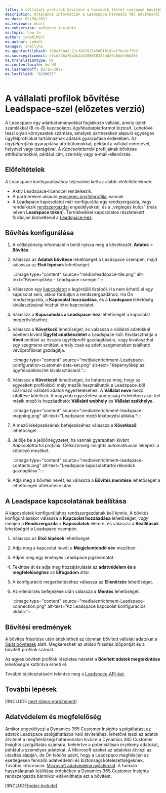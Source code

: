 ```yaml
---
title: A vállalati profilok bővítése a harmadik féltől származó bővítési Leadspace-szel
description: Általános információk a Leadspace harmadik fél bővítésről.
ms.date: 09/30/2021
ms.reviewer: mhart
ms.subservice: audience-insights
ms.topic: how-to
author: jodahlMSFT
ms.author: jodahl
manager: shellyha
ms.openlocfilehash: f89ef6842c21cf6b78154586f818beffbcdcffb9
ms.sourcegitcommit: e7cdf36a78a2b1dd2850183224d39c8dde46b26f
ms.translationtype: HT
ms.contentlocale: hu-HU
ms.lasthandoff: 02/16/2022
ms.locfileid: "8230637"
---
```

# <a name="enrichment-of-company-profiles-with-leadspace-preview"></a>A vállalati profilok bővítése Leadspace-szel (előzetes verzió)

A Leadspace egy adattudományokkal foglalkozó vállalat, amely üzleti számlákkal (B-to-B) kapcsolatos ügyféladatplatformot biztosít. Lehetővé teszi olyan környezetek számára, amelyek partnereken alapuló egységes ügyfélprofilokat tartalmaznak adataik gyarapítása érdekében. Az *ügyfélprofilok* gyarapítása attribútumokkal, például a vállalat méretével, helyével vagy iparágával. A *Kapcsolattartók* profiljainak bővítése attribútumokkal, például cím, személy vagy e-mail-ellenőrzés.

## <a name="prerequisites"></a>Előfeltételek

A Leadspace konfigurálásához teljesülnie kell az alábbi előfeltételeknek:

- Aktív Leadspace-licenccel rendelkezik.
- A partnereken alapuló [egységes ügyfélprofiljai](customer-profiles.md) vannak.
- A Leadspace kapcsolatot már konfigurálta egy rendszergazda, vagy rendelkezik [rendszergazdai](permissions.md#administrator) engedélyekkel, és a „végleges kulcs” (más néven **Leadspace token**). Termékeikkel kapcsolatos részletekért forduljon közvetlenül a [Leadspace-hez](https://www.leadspace.com/leadspace-microsoft-dynamics-365/).

## <a name="configure-the-enrichment"></a>Bővítés konfigurálása

1. A célközönség információin belül nyissa meg a következőt: **Adatok** > **Bővítés**.

1. Válassza az **Adatok bővítése** lehetőséget a Leadspace csempén, majd válassza az **Első lépések** lehetőséget.

   :::image type="content" source="media/leadspace-tile.png" alt-text="Képernyőkép – Leadspace csempe.":::

1. Válasszon egy [kapcsolatot](connections.md) a legördülő listából. Ha nem érhető el egy kapcsolat sem, akkor forduljon a rendszergazdához. Ha Ön rendszergazda, a **Kapcsolat hozzáadása**, és a **Leadspace** lehetőség kiválasztásával hozhat létre kapcsolatot. 

1. Válassza a **Kapcsolódás a Leadspace-hez** lehetőséget a kapcsolat megerősítéséhez.

1. Válassza a **Következő** lehetőséget, és válassza a vállalati adatokkal bővíteni kívánt **Ügyfél adatkészletet** a Leadspace-ből. Kiválaszthatja a **Vevő** entitást az összes ügyfélprofil gazdagítására, vagy kiválaszthat egy szegmens entitást, amely csak az adott szegmensben található vevőprofilokat gazdagítja.

    :::image type="content" source="media/enrichment-Leadspace-configuration-customer-data-set.png" alt-text="Képernyőkép az ügyféladatkészlet kiválasztásáról.":::

1. Válassza a **Következő** lehetőséget, és határozza meg, hogy az egyesített profilokból mely mezők használhatók a Leadspace-ből származó vállalati adatok egyeztetéséhez. A **Vállalat neve** mező kitöltése kötelező. A nagyobb egyeztetési pontosság érdekében akár két másik mező is hozzáadható: **Vállalati webhely** és **Vállalat székhelye**.

   :::image type="content" source="media/enrichment-leadspace-mapping.png" alt-text="Leadspace mező leképezési ablaka.":::

1. A mező leképezésének befejezéséhez válassza a **Következő** lehetőséget.

1. Jelölje be a jelölőnégyzetet, ha vannak gyarapítani kívánt *Kapcsolattartói profilok*. Célközönség insights automatikusan leképezi a kötelező mezőket.

   :::image type="content" source="media/enrichment-leadspace-contacts.png" alt-text="Leadspace kapcsolattartói rekordok gazdagítása.":::
 
1. Adja meg a bővítés nevét, és válassza a **Bővítés memtése** lehetőséget a lehetőségek áttekintése után.


## <a name="configure-the-connection-for-leadspace"></a>A Leadspace kapcsolatának beállítása 

A kapcsolatok konfiguráljához rendszergazdának kell lennie. A bővítés konfigurálásakor válassza a **Kapcsolat hozzáadása** lehetőséget, *vagy* menjen a **Rendszergazda** > **Kapcsolatok** elemre, és válassza a **Beállítások** lehetőséget a Leadspace csempén.

1. Válassza az **Első lépések** lehetőséget. 

1. Adja meg a kapcsolat nevét a **Megjelenítendő név** mezőben.

1. Adjon meg egy érvényes Leadspace jogkivonatot.

1. Tekintse át és adja meg hozzájárulását az **adatvédelem és a megfelelőséghez** az **Elfogadom** által.

1. A konfiguráció megerősítéséhez válassza az **Ellenőrzés** lehetőséget.

1. Az ellenőrzés befejezése után válassza a **Mentés** lehetőséget.
   
   :::image type="content" source="media/enrichment-Leadspace-connection.png" alt-text="Az Leadspace kapcsolat konfigurációs oldala.":::

## <a name="enrichment-results"></a>Bővítési eredmények

A bővítés frissítése után áttekintheti az újonnan bővített vállalati adatokat a [Saját bővítések](enrichment-hub.md) alatt. Megkeresheti az utolsó frissítés időpontját és a bővített profilok számát.

Az egyes bővített profilok részletes nézetét a **Bővített adatok megtekintése** lehetőségre kattintva érheti el.

További tájékoztatásért tekintse meg a [Leadspace API-kat](https://support.leadspace.com/hc/en-us/sections/201997649-API).

## <a name="next-steps"></a>További lépések


[!INCLUDE [next-steps-enrichment](../includes/next-steps-enrichment.md)]

## <a name="data-privacy-and-compliance"></a>Adatvédelem és megfelelőség

Amikor engedélyezi a Dynamics 365 Customer Insights szolgáltatást az adatok Leadspace szolgáltatásba való átviteléhez, lehetővé teszi az adatok átvitelét a megfelelőségi határvonalon kívülre a Dynamics 365 Customer Insights szolgáltatás számára, beleértve a potenciálisan érzékeny adatokat, például a személyes adatokat. A Microsoft ezeket az adatokat átviszi az utasítás alapján, de Ön felelős azért, hogy a Leadspace megfeleljen az esetlegesen fennálló adatvédelmi és biztonsági kötelezettségeknek. További információ: [Microsoft adatvédelmi nyilatkozat](https://go.microsoft.com/fwlink/?linkid=396732).
A funkció használatának leállítása érdekében a Dynamics 365 Customer Insights rendszergazda bármikor eltávolíthatja ezt a bővítést.


[!INCLUDE[footer-include](../includes/footer-banner.md)]
